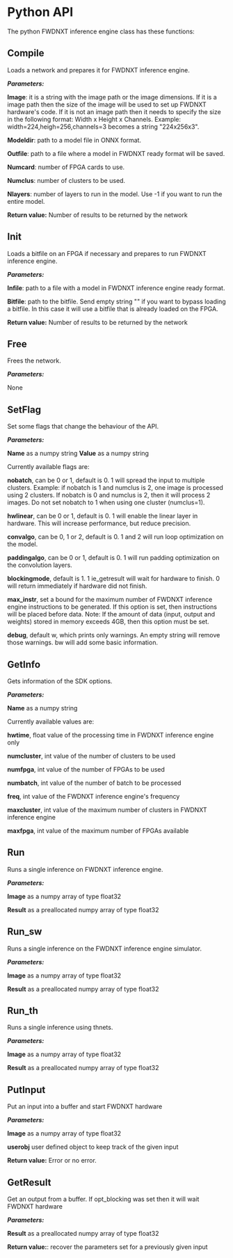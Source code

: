 # Python API

The python FWDNXT inference engine class has these functions:

## Compile

Loads a network and prepares it for FWDNXT inference engine.

***Parameters:***

**Image**:  it is a string with the image path or the image dimensions. If it is a image path then the size of the image will be used to set up FWDNXT hardware's code. If it is not an image path then it needs to specify the size in the following format: Width x Height x Channels. Example: width=224,heigh=256,channels=3 becomes a string "224x256x3".

**Modeldir**: path to a model file in ONNX format.

**Outfile**: path to a file where a model in FWDNXT ready format will be saved.

**Numcard**: number of FPGA cards to use.

**Numclus**: number of clusters to be used.

**Nlayers**: number of layers to run in the model. Use -1 if you want to run the entire model.

**Return value:** Number of results to be returned by the network

## Init

Loads a bitfile on an FPGA if necessary and prepares to run FWDNXT inference engine.

***Parameters:***

**Infile**: path to a file with a model in FWDNXT inference engine ready format.

**Bitfile**: path to the bitfile. Send empty string &quot;&quot; if you want to bypass loading a bitfile. In this case it will use a bitfile that is already loaded on the FPGA.

**Return value:** Number of results to be returned by the network

## Free

Frees the network.

***Parameters:***

None

## SetFlag

Set some flags that change the behaviour of the API.

***Parameters:***

**Name** as a numpy string
**Value** as a numpy string

Currently available flags are:

**nobatch**, can be 0 or 1, default is 0. 1 will spread the input to multiple clusters. Example: if nobatch is 1 and numclus is 2, one image is processed using 2 clusters. If nobatch is 0 and numclus is 2, then it will process 2 images. Do not set nobatch to 1 when using one cluster (numclus=1).

**hwlinear**, can be 0 or 1, default is 0. 1 will enable the linear layer in hardware. This will increase performance, but reduce precision.

**convalgo**, can be 0, 1 or 2, default is 0. 1 and 2 will run loop optimization on the model.

**paddingalgo**, can be 0 or 1, default is 0. 1 will run padding optimization on the convolution layers.

**blockingmode**, default is 1. 1 ie_getresult will wait for hardware to finish. 0 will return immediately if hardware did not finish.

**max_instr**, set a bound for the maximum number of FWDNXT inference engine instructions to be generated. If this option is set, then instructions will be placed before data. Note: If the amount of data (input, output and weights) stored in memory exceeds 4GB, then this option must be set.

**debug**, default w, which prints only warnings. An empty string will remove those warnings. bw will add some basic information.

## GetInfo

Gets information of the SDK options.

***Parameters:***

**Name** as a numpy string

Currently available values are:

**hwtime**, float value of the processing time in FWDNXT inference engine only

**numcluster**, int value of the number of clusters to be used

**numfpga**, int value of the number of FPGAs to be used

**numbatch**, int value of the number of batch to be processed

**freq**, int value of the FWDNXT inference engine's frequency

**maxcluster**, int value of the maximum number of clusters in FWDNXT inference engine

**maxfpga**, int value of the maximum number of FPGAs available

## Run

Runs a single inference on FWDNXT inference engine.

***Parameters:***

**Image** as a numpy array of type float32

**Result** as a preallocated numpy array of type float32

## Run\_sw

Runs a single inference on the FWDNXT inference engine simulator.

***Parameters:***

**Image** as a numpy array of type float32

**Result** as a preallocated numpy array of type float32

## Run\_th

Runs a single inference using thnets.

***Parameters:***

**Image** as a numpy array of type float32

**Result** as a preallocated numpy array of type float32


## PutInput

Put an input into a buffer and start FWDNXT hardware

***Parameters:***

**Image** as a numpy array of type float32

**userobj** user defined object to keep track of the given input

**Return value:** Error or no error.

## GetResult

Get an output from a buffer. If opt_blocking was set then it will wait FWDNXT hardware

***Parameters:***

**Result** as a preallocated numpy array of type float32

**Return value:**: recover the parameters set for a previously given input
